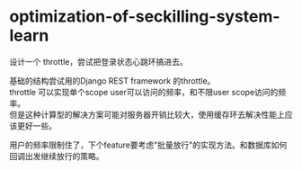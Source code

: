 # optimization-of-seckilling-system-learn

设计一个 throttle，尝试把登录状态心跳环搞进去。

基础的结构尝试用的Django REST framework 的throttle。    
throttle 可以实现单个scope user可以访问的频率，和不限user scope访问的频率。    
但是这种计算型的解决方案可能对服务器开销比较大，使用缓存环去解决性能上应该更好一些。    

用户的频率限制住了，下个feature要考虑"批量放行"的实现方法。和数据库如何回调出发继续放行的策略。